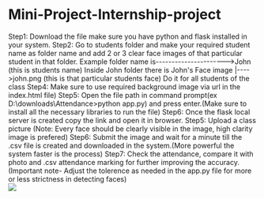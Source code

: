 # Mini-Project-Internship-project
Step1: Download the file make sure you have python and flask installed in your system.
Step2: Go to students folder and make your required student name as folder name and add 2 or 3 clear face images of that particular student in that folder. 
Example folder name is---------------------->John                (this is students name)
Inside John folder there is John's Face image |---->john.png     (this is that particular students face)
Do it for all students of the class
Step4: Make sure to use required background image via url in the index.html file)
Step5: Open the file path in command prompt(ex D:\downloads\Attendance>python app.py) and press enter.(Make sure to install all the necessary libraries to run the file)
Step6: Once the flask local server is created copy the link and open it in browser.
Step5: Upload a class picture (Note: Every face should be clearly visible in the image, high clarity image is prefered)
Step6: Submit the image and wait for a minute till the .csv file is created and downloaded in the system.(More powerful the system faster is the process)
Step7: Check the attendance, compare it with photo and .csv attendance marking for further improving the accuracy.
(Important note- Adjust the tolerence as needed in the app.py file for more or less strictness in detecting faces)  
<img src="https://t.bkit.co/w_674f00a5d5d47.gif" />
